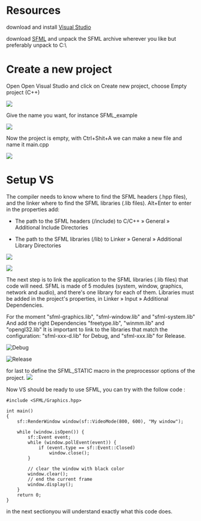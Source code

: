 # Resources
download and install [Visual Studio](https://visualstudio.microsoft.com/downloads/)

download [SFML](https://www.sfml-dev.org/download.php) and unpack the SFML archive wherever you like but preferably unpack to C:\

# Create a new project
Open Open Visual Studio and click on Create new project, choose Empty project (C++) 

![](https://i.imgur.com/o2HQIQt.jpeg)

Give the name you want, for instance SFML_example

![](https://i.imgur.com/tSN9m83.jpeg)

Now the project is empty, with Ctrl+Shit+A we can make a new file and name it main.cpp

![](https://i.imgur.com/T0FPSzN.jpeg)


# Setup VS
The compiler needs to know where to find the SFML headers (.hpp files), and the linker where to find the SFML libraries (.lib files).
Alt+Enter to enter in the properties
add:
 - The path to the SFML headers (<sfml-install-path>/include) to C/C++ » General » Additional Include Directories

 - The path to the SFML libraries (<sfml-install-path>/lib) to Linker » General » Additional Library Directories

![](https://i.imgur.com/zwu0tff.jpeg)

![](https://i.imgur.com/t0Xnz4M.jpeg)

The next step is to link the application to the SFML libraries (.lib files) that code will need. SFML is made of 5 modules (system, window, graphics, network and audio), and there's one library for each of them.
Libraries must be added in the project's properties, in Linker » Input » Additional Dependencies.

For the moment "sfml-graphics.lib", "sfml-window.lib" and "sfml-system.lib" And add the right Dependencies "freetype.lib", "winmm.lib" and "opengl32.lib"
It is important to link to the libraries that match the configuration: "sfml-xxx-d.lib" for Debug, and "sfml-xxx.lib" for Release.

![Debug](https://i.imgur.com/7TIPYPD.jpeg)

![Release](https://i.imgur.com/2DzxYgL.jpeg)

for last to define the SFML_STATIC macro in the preprocessor options of the project.
![](https://i.imgur.com/dWyNryS.jpeg)

Now VS should be ready to use SFML, you can try with the follow code :
```
#include <SFML/Graphics.hpp>

int main()
{
    sf::RenderWindow window(sf::VideoMode(800, 600), "My window");

    while (window.isOpen()) {
        sf::Event event;
        while (window.pollEvent(event)) {
            if (event.type == sf::Event::Closed)
                window.close();
        }

        // clear the window with black color
        window.clear();
        // end the current frame
        window.display();
    }
    return 0;
}
```

in the next sectionyou will understand exactly what this code does.